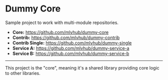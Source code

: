 # Dummy Core

Sample project to work with multi-module repositories.

- **Core:** https://github.com/mlvhub/dummy-core
- **Contrib:** https://github.com/mlvhub/dummy-contrib
- **Contrib Single:** https://github.com/mlvhub/dummy-single
- **Service A:** https://github.com/mlvhub/dummy-service-a
- **Service B:** https://github.com/mlvhub/dummy-service-b

---
This project is the "core", meaning it's a shared library providing core logic to other libraries.